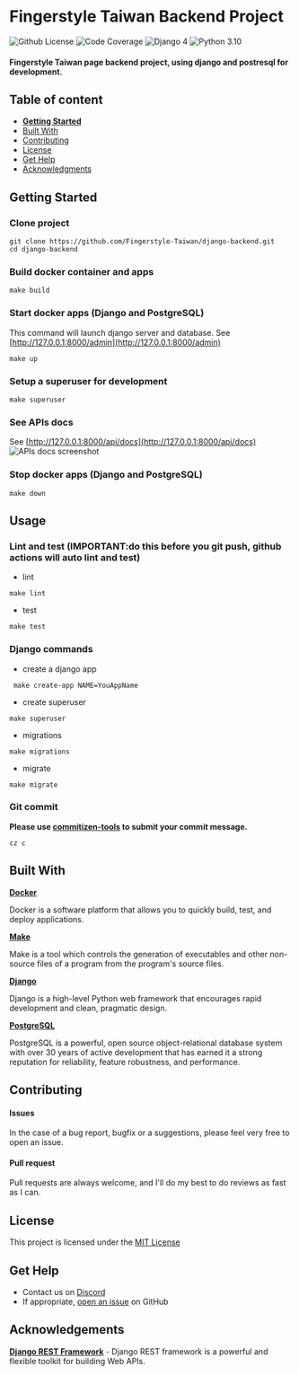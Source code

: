 # Fingerstyle Taiwan Backend Project

![Github License](https://img.shields.io/badge/license-MIT-green) ![Code Coverage](https://img.shields.io/badge/coverage-100%25-green) ![Django 4](https://img.shields.io/badge/django-4.0.4-blue.svg) ![Python 3.10](https://img.shields.io/badge/python-3.10.7-blue.svg)


#### Fingerstyle Taiwan page backend project, using django and postresql for development.

## Table of content

- [**Getting Started**](#getting-started)
- [Built With](#built-with)
- [Contributing](#contributing)
- [License](#license)
- [Get Help](#get-help)
- [Acknowledgments](#acknowledgements)

## Getting Started

### Clone project
```console
git clone https://github.com/Fingerstyle-Taiwan/django-backend.git
cd django-backend
```

### Build docker container and apps
```console
make build
```

### Start docker apps (Django and PostgreSQL)
This command will launch django server and database.
See [http://127.0.0.1:8000/admin](http://127.0.0.1:8000/admin)
```console
make up
```

### Setup a superuser for development
```console
make superuser
```

### See APIs docs
See [http://127.0.0.1:8000/api/docs](http://127.0.0.1:8000/api/docs)
![APIs docs screenshot](https://i.imgur.com/PnnrX91.png)


### Stop docker apps (Django and PostgreSQL)
```console
make down
```

## Usage

### Lint and test (IMPORTANT:do this before you git push, github actions will auto lint and test)

- lint
```console
make lint
```

- test
```console
make test
```



### Django commands

- create a django app
```console
 make create-app NAME=YouAppName
```

- create superuser
```console
make superuser
```

- migrations
```console
make migrations
```

- migrate
```console
make migrate
```

### Git commit

**Please use [commitizen-tools](https://github.com/commitizen-tools/commitizen) to submit your commit message.**
```console
cz c
```



## Built With

**[Docker](https://www.docker.com/)**

Docker is a software platform that allows you to quickly build, test, and deploy applications.


**[Make](https://www.gnu.org/software/make/)**

Make is a tool which controls the generation of executables and other non-source files of a program from the program's source files.

**[Django](https://www.djangoproject.com/)**

Django is a high-level Python web framework that encourages rapid development and clean, pragmatic design.

**[PostgreSQL](https://www.postgresql.org/)**

PostgreSQL is a powerful, open source object-relational database system with over 30 years of active development that has earned it a strong reputation for reliability, feature robustness, and performance.



## Contributing

#### Issues
In the case of a bug report, bugfix or a suggestions, please feel very free to open an issue.

#### Pull request
Pull requests are always welcome, and I'll do my best to do reviews as fast as I can.

## License

This project is licensed under the [MIT License](https://github.com/this/project/blob/master/LICENSE)

## Get Help
- Contact us on [Discord](https://discord.gg/MjjfP5qpYt)
- If appropriate, [open an issue](https://github.com/Fingerstyle-Taiwan/django-backend/issues) on GitHub

## Acknowledgements
**[Django REST Framework](https://www.django-rest-framework.org/)** - Django REST framework is a powerful and flexible toolkit for building Web APIs.
